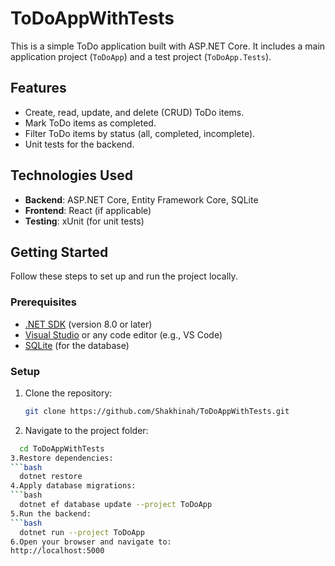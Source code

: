 # ToDoAppWithTests

This is a simple ToDo application built with ASP.NET Core. It includes a main application project (`ToDoApp`) and a test project (`ToDoApp.Tests`).

## Features
- Create, read, update, and delete (CRUD) ToDo items.
- Mark ToDo items as completed.
- Filter ToDo items by status (all, completed, incomplete).
- Unit tests for the backend.

## Technologies Used
- **Backend**: ASP.NET Core, Entity Framework Core, SQLite
- **Frontend**: React (if applicable)
- **Testing**: xUnit (for unit tests)

## Getting Started

Follow these steps to set up and run the project locally.

### Prerequisites
- [.NET SDK](https://dotnet.microsoft.com/download) (version 8.0 or later)
- [Visual Studio](https://visualstudio.microsoft.com/) or any code editor (e.g., VS Code)
- [SQLite](https://sqlite.org/index.html) (for the database)

### Setup
1. Clone the repository:
   ```bash
   git clone https://github.com/Shakhinah/ToDoAppWithTests.git 
2. Navigate to the project folder:
```bash
  cd ToDoAppWithTests
3.Restore dependencies:
```bash
  dotnet restore
4.Apply database migrations:
```bash
  dotnet ef database update --project ToDoApp
5.Run the backend:
```bash
  dotnet run --project ToDoApp
6.Open your browser and navigate to:
http://localhost:5000
